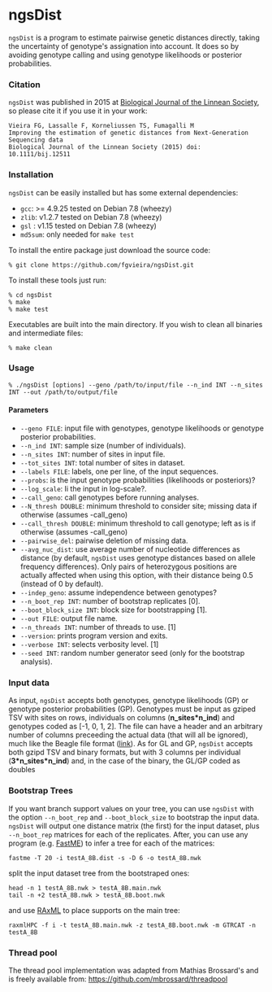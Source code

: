 # ngsDist

`ngsDist` is a program to estimate pairwise genetic distances directly, taking the uncertainty of genotype's assignation into account. It does so by avoiding genotype calling and using genotype likelihoods or posterior probabilities.

### Citation

`ngsDist` was published in 2015 at [Biological Journal of the Linnean Society](http://onlinelibrary.wiley.com/doi/10.1111/bij.12511/abstract), so please cite it if you use it in your work:

    Vieira FG, Lassalle F, Korneliussen TS, Fumagalli M
    Improving the estimation of genetic distances from Next-Generation Sequencing data
    Biological Journal of the Linnean Society (2015) doi: 10.1111/bij.12511

### Installation

`ngsDist` can be easily installed but has some external dependencies:

* `gcc`: >= 4.9.25 tested on Debian 7.8 (wheezy)
* `zlib`: v1.2.7 tested on Debian 7.8 (wheezy)
* `gsl` : v1.15 tested on Debian 7.8 (wheezy)
* `md5sum`: only needed for `make test`

To install the entire package just download the source code:

    % git clone https://github.com/fgvieira/ngsDist.git

To install these tools just run:

    % cd ngsDist
    % make
    % make test

Executables are built into the main directory. If you wish to clean all binaries and intermediate files:

    % make clean

### Usage

    % ./ngsDist [options] --geno /path/to/input/file --n_ind INT --n_sites INT --out /path/to/output/file

#### Parameters
* `--geno FILE`: input file with genotypes, genotype likelihoods or genotype posterior probabilities.
* `--n_ind INT`: sample size (number of individuals).
* `--n_sites INT`: number of sites in input file.
* `--tot_sites INT`: total number of sites in dataset.
* `--labels FILE`: labels, one per line, of the input sequences.
* `--probs`: is the input genotype probabilities (likelihoods or posteriors)?
* `--log_scale`: Ii the input in log-scale?.
* `--call_geno`: call genotypes before running analyses.
* `--N_thresh DOUBLE`: minimum threshold to consider site; missing data if otherwise (assumes -call_geno) 
* `--call_thresh DOUBLE`: minimum threshold to call genotype; left as is if otherwise (assumes -call_geno)
* `--pairwise_del`: pairwise deletion of missing data.
* `--avg_nuc_dist`: use average number of nucleotide differences as distance (by default, `ngsDist` uses genotype distances based on allele frequency differences). Only pairs of heterozygous positions are actually affected when using this option, with their distance being 0.5 (instead of 0 by default).
* `--indep_geno`: assume independence between genotypes?
* `--n_boot_rep INT`: number of bootstrap replicates [0].
* `--boot_block_size INT`: block size for bootstrapping [1].
* `--out FILE`: output file name.
* `--n_threads INT`: number of threads to use. [1]
* `--version`: prints program version and exits.
* `--verbose INT`: selects verbosity level. [1]
* `--seed INT`: random number generator seed (only for the bootstrap analysis).

### Input data
As input, `ngsDist` accepts both genotypes, genotype likelihoods (GP) or genotype posterior probabilities (GP). Genotypes must be input as gziped TSV with sites on rows, individuals on columns (__n_sites\*n_ind__) and genotypes coded as [-1, 0, 1, 2]. The file can have a header and an arbitrary number of columns preceeding the actual data (that will all be ignored), much like the Beagle file format ([link](http://faculty.washington.edu/browning/beagle/beagle.html)).
As for GL and GP, `ngsDist` accepts both gzipd TSV and binary formats, but with 3 columns per individual (__3\*n_sites\*n_ind__) and, in the case of the binary, the GL/GP coded as doubles

### Bootstrap Trees
If you want branch support values on your tree, you can use `ngsDist` with the option `--n_boot_rep` and `--boot_block_size` to bootstrap the input data. `ngsDist` will output one distance matrix (the first) for the input dataset, plus `--n_boot_rep` matrices for each of the replicates. After, you can use any program (e.g. [FastME](http://atgc.lirmm.fr/fastme/)) to infer a tree for each of the matrices:

    fastme -T 20 -i testA_8B.dist -s -D 6 -o testA_8B.nwk

split the input dataset tree from the bootstraped ones:

    head -n 1 testA_8B.nwk > testA_8B.main.nwk
    tail -n +2 testA_8B.nwk > testA_8B.boot.nwk

and use [RAxML](https://github.com/stamatak/standard-RAxML) to place supports on the main tree:

    raxmlHPC -f i -t testA_8B.main.nwk -z testA_8B.boot.nwk -m GTRCAT -n testA_8B

### Thread pool
The thread pool	implementation was adapted from Mathias Brossard's and is freely available from:
https://github.com/mbrossard/threadpool
